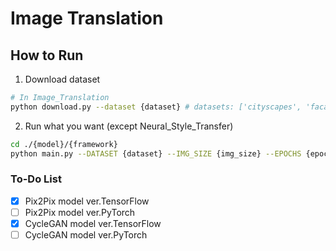 # Image Translation

## How to Run

1. Download dataset
``` bash
# In Image_Translation
python download.py --dataset {dataset} # datasets: ['cityscapes', 'facades', 'maps']
```

2. Run what you want (except Neural_Style_Transfer)
``` bash
cd ./{model}/{framework}
python main.py --DATASET {dataset} --IMG_SIZE {img_size} --EPOCHS {epochs} --BATCH_SIZE {batch_size}
``` 


### To-Do List
- [x] Pix2Pix model ver.TensorFlow
- [ ] Pix2Pix model ver.PyTorch
- [x] CycleGAN model ver.TensorFlow
- [ ] CycleGAN model ver.PyTorch

